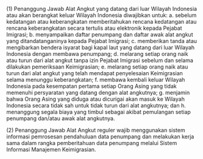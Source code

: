 (1) Penanggung Jawab Alat Angkut yang datang dari luar Wilayah Indonesia atau akan berangkat keluar Wilayah Indonesia diwajibkan untuk:
    a. sebelum kedatangan atau keberangkatan memberitahukan rencana kedatangan atau rencana keberangkatan secara tertulis atau elektronik kepada Pejabat Imigrasi;
    b. menyampaikan daftar penumpang dan daftar awak alat angkut yang ditandatanganinya kepada Pejabat Imigrasi;
    c. memberikan tanda atau mengibarkan bendera isyarat bagi kapal laut yang datang dari luar Wilayah Indonesia dengan membawa penumpang;
    d. melarang setiap orang naik atau turun dari alat angkut tanpa izin Pejabat Imigrasi sebelum dan selama dilakukan pemeriksaan Keimigrasian;
    e. melarang setiap orang naik atau turun dari alat angkut yang telah mendapat penyelesaian Keimigrasian selama menunggu keberangkatan; 
    f. membawa kembali keluar Wilayah Indonesia pada kesempatan pertama setiap Orang Asing yang tidak memenuhi persyaratan yang datang dengan alat angkutnya; 
    g. menjamin bahwa Orang Asing yang diduga atau dicurigai akan masuk ke Wilayah Indonesia secara tidak sah untuk tidak turun dari alat angkutnya; dan
    h. menanggung segala biaya yang timbul sebagai akibat pemulangan setiap penumpang dan/atau awak alat angkutnya.

(2) Penanggung Jawab Alat Angkut reguler wajib menggunakan sistem informasi pemrosesan pendahuluan data penumpang dan melakukan kerja sama dalam rangka pemberitahuan data penumpang melalui Sistem Informasi Manajemen Keimigrasian.